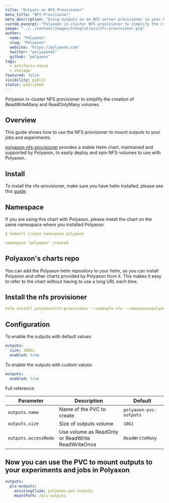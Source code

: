 ```yaml
---
title: "Outputs on NFS Provisioner"
meta_title: "NFS Provisioner"
meta_description: "Using outputs on an NFS server provisioner in your Polyaxon experiments and jobs. This integration simplifies the creation of ReadWriteMany and ReadOnlyMany volumes."
custom_excerpt: "Polyaxon in-cluster NFS provisioner to simplify the creation of ReadWriteMany and ReadOnlyMany volumes."
image: "../../content/images/integrations/nfs-provisioner.png"
author:
  name: "Polyaxon"
  slug: "Polyaxon"
  website: "https://polyaxon.com"
  twitter: "polyaxonAI"
  github: "polyaxon"
tags: 
  - artifacts-store
  - storage
featured: false
visibility: public
status: published
---
```


Polyaxon in-cluster NFS provisioner to simplify the creation of ReadWriteMany and ReadOnlyMany volumes.


## Overview

This guide shows how to use the NFS provisioner to mount outputs to your jobs and experiments. 

[polyaxon-nfs-provisioner](https://github.com/polyaxon/polyaxon-nfs-provisioner) provides a stable Helm chart, maintained and supported by Polyaxon, to easily deploy and spin NFS-volumes to use with Polyaxon. 

## Install

To install the nfs-provisioner, make sure you have helm installed, please see this [guide](https://docs.polyaxon.com/guides/setup-helm/).


## Namespace

If you are using this chart with Polyaxon, please install the chart on the same namespace where you installed Polyaxon.

```yaml
$ kubectl create namespace polyaxon

namespace "polyaxon" created
```

## Polyaxon's charts repo

You can add the Polyaxon helm repository to your helm, so you can install Polyaxon and other charts provided by Polyaxon from it. 
This makes it easy to refer to the chart without having to use a long URL each time.

## Install the nfs provisioner

```yaml
helm install polyaxon/nfs-provisioner --name=plx-nfs --namespace=polyaxon
```

## Configuration

To enable the outputs with default values:

```yaml
outputs:
  size: 100Gi
  enabled: true
```

To enable the outputs with custom values:


```yaml
outputs:
  enabled: true
```

Full reference:


| Parameter                | Description                                       | Default
| ---------------------    | ------------------------------------------------- | ----------------------------------------------------------
| `outputs.name`           | Name of the PVC to create                         | `polyaxon-pvc-outputs`
| `outputs.size`           | Size of outputs volume                            | `10Gi`
| `outputs.accessMode`     | Use volume as ReadOnly or ReadWrite ReadWriteOnce | `ReadWriteMany`


## Now you can use the PVC to mount outputs to your experiments and jobs in Polyaxon

```yaml
outputs:
  plx-outputs:
    existingClaim: polyaxon-pvc-outputs
    mountPath: /plx-outputs
```
